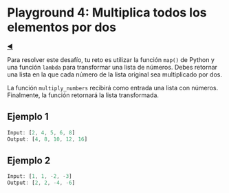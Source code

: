 # Playground 4: Multiplica todos los elementos por dos

[◀️](./../README.md)

Para resolver este desafío, tu reto es utilizar la función `map()` de Python y una función `lambda` para transformar una lista de números. Debes retornar una lista en la que cada número de la lista original sea multiplicado por dos.

La función `multiply_numbers` recibirá como entrada una lista con números. Finalmente, la función retornará la lista transformada.

## Ejemplo 1

```js
Input: [2, 4, 5, 6, 8]
Output: [4, 8, 10, 12, 16]
```

## Ejemplo 2

```js
Input: [1, 1, -2, -3]
Output: [2, 2, -4, -6]
```
